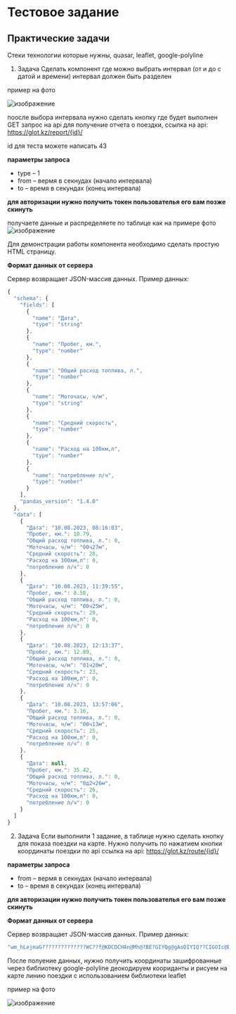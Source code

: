 # Тестовое задание

## Практические задачи

Стеки технологии которые нужны, quasar, leaflet, google-polyline

1. Задача
Сделать компонент где можно выбрать интервал (от и до с датой и времени) интервал должен быть разделен

пример на фото 

![изображение](https://github.com/erulan14/test_nurdaulet/assets/42293127/5245d591-7a8e-4348-8a4e-c84009f3ea22)


поосле выбора интервала нужно сделать кнопку где будет выполнен GET запрос на api для получение отчета о поездки, 
ссылка на api: https://glot.kz/report/{id}/

id для теста можете написать 43

**параметры запроса**

- type – 1
- from – вермя в секнудах (начало интервала)
- to – время в секундах (конец интервала)
  
**для авторизации нужно получить токен пользователья его вам позже скинуть**

получаете данные и распределяете по таблице как на примере фото 
![изображение](https://github.com/erulan14/test_nurdaulet/assets/42293127/0e3c0ddc-8c72-4a7b-8703-c5c1361743c8)

Для демонстрации работы компонента необходимо сделать простую HTML страницу.

**Формат данных от сервера**

Сервер возвращает JSON-массив данных.
Пример данных: 

```js
{
  "schema": {
    "fields": [
      {
        "name": "Дата",
        "type": "string"
      },
      {
        "name": "Пробег, км.",
        "type": "number"
      },
      {
        "name": "Общий расход топлива, л.",
        "type": "number"
      },
      {
        "name": "Моточасы, ч/м",
        "type": "string"
      },
      {
        "name": "Средний скорость",
        "type": "number"
      },
      {
        "name": "Расход на 100км,л",
        "type": "number"
      },
      {
        "name": "потребление л/ч",
        "type": "number"
      }
    ],
    "pandas_version": "1.4.0"
  },
  "data": [
    {
      "Дата": "10.08.2023, 08:16:03",
      "Пробег, км.": 10.79,
      "Общий расход топлива, л.": 0,
      "Моточасы, ч/м": "00ч27м",
      "Средний скорость": 28,
      "Расход на 100км,л": 0,
      "потребление л/ч": 0
    },
    {
      "Дата": "10.08.2023, 11:39:55",
      "Пробег, км.": 8.58,
      "Общий расход топлива, л.": 0,
      "Моточасы, ч/м": "00ч25м",
      "Средний скорость": 29,
      "Расход на 100км,л": 0,
      "потребление л/ч": 0
    },
    {
      "Дата": "10.08.2023, 12:13:37",
      "Пробег, км.": 12.89,
      "Общий расход топлива, л.": 0,
      "Моточасы, ч/м": "01ч20м",
      "Средний скорость": 23,
      "Расход на 100км,л": 0,
      "потребление л/ч": 0
    },
    {
      "Дата": "10.08.2023, 13:57:06",
      "Пробег, км.": 3.16,
      "Общий расход топлива, л.": 0,
      "Моточасы, ч/м": "00ч13м",
      "Средний скорость": 25,
      "Расход на 100км,л": 0,
      "потребление л/ч": 0
    },
    {
      "Дата": null,
      "Пробег, км.": 35.42,
      "Общий расход топлива, л.": 0,
      "Моточасы, ч/м": "0д2ч26м",
      "Средний скорость": 26,
      "Расход на 100км,л": 0,
      "потребление л/ч": 0
    }
  ]
}
```

2. Задача
Если выполнили 1 задание, в таблице нужно сделать кнопку для показа поездки на карте.
Нужно получить по нажатием кнопки координаты поездки по api 
ссылка на api: https://glot.kz/route/{id}/

**параметры запроса**
- from – вермя в секнудах (начало интервала)
- to – время в секундах (конец интервала)

**для авторизации нужно получить токен пользователья его вам позже скинуть**

**Формат данных от сервера**

Сервер возвращает JSON-массив данных.
Пример данных: 

```js
"wm_hLejmaG??????????????WC??f@KDCDCHAn@Mh@?BE?GIYQg@gAoDIYIQ??CIGOIc@BGNEd@GtAS|YeEfGw@vC]LERC@?J?lAQJ@FDFJR^f@zApAdEfApDTv@fArD~ArDPp@HNB@BD~OMjFy@pFu@hD_@zEw@lB_@`IkANE`@GxAWPEj@Il@MxB[D@PBLFJLfFvN|A~DrAbEr@~BT|@HRPj@bAbDnAzDpAtDhAxDlAnDZhBXp@Vd@Vd@bArDTn@j@`B~@xC~GrSlAtDlA`DRl@L\\BDZd@HAj@IfC_@bDi@dBSXGZGHGFCHCj@I~@KnFq@hG_AfBYtSwCfF}@|@K`AM`AIn@KLEnAy@EOSi@a@yAiAuDwA{DjBkIr@Mp@Kd@KVCp@M~AYnJmAPAVEz@OpBWzDe@\\FzCr@dAVpB`@xBn@`GrAtGxA`@JJFD@FF\\Hr@L~@R`FnAxAR~@ZZFFBHBb@LH?fBaE@EBGXq@t@eBBGKEMCmAWiAMsN|@k@jAINA@}HQ{FqAkAYc@GSEEAQAg@Ow@UoQmAqARGDM?C?EEEEEIM]u@sCqA{DqFcPwAgDqAwDqAsC_@iA}BsHM[Se@gAkCu@}Ae@}@a@yAcEeQMc@IQNmCv@I|F}@~@OJC?CACAEGGIB@B????????CQ??J`@??F???LA??f@K??x@O??nB]??rFw@??vDc@??nAU??T@??@D??EF??}]fFeBTWDOBIBOFa@HiCZaG|@oFr@qFx@qEr@{BNa@@mALoEfAaBTs@LOD??EB]DsAPmDl@sFv@gDb@kALu@JQDONQVW^_Pv@gCRo@FKBiBTcADoAJaBTMAO?A?HGIAMBg@JmCb@gEl@wFbAs_@pFiG`A}Fn@yFv@wW`EE@WBaC^qC`@w@LmAR_G`AyFz@eFt@i@HUDE@KBqARwFp@wDj@_FdAc@^q@`AaA|BwApD_BfD{AvDg@dA[`@OXc@x@@AAGyAfEu@tBk@`A]f@cBlDeBvDOZwArDeFtLA@MTMRIHQXENQl@CHIRKVa@n@g@r@_@nAGfARxAhAvCDNL^P^H\\Vz@pArDnArDx@nClAxD`AtCjArDjFpDl@Kx@KxEs@vFw@vLcBjFu@xDg@hBYXIAISe@cA}@??j@n@PbABBFBF?FCd@IlB[LEG@n@KREHK?GGYUg@c@_AFEPAPAhC]??AR?SEKF?f@Gd@CB@D?P?\\ElAQHAt@vBHLP`@Xj@bApDbAfD^jADT?B??jErLlAnDrAvDlA~Ch@bBBFPBJBJDLAt@OhScDZKbBQp@EhBSnFy@hEm@fG{@zFaAbGw@`YeEtF}@pASZEz@IdBS~FeA~@QREXEREVGXC|Cm@fBSxBWlFu@jC]P?ZErFw@RAn@GNFHRP^vA~DnA`DN^?F@JJT^x@LFP@VEjASrD{@xCg@hHqA~Aa@PClE{@PGv@c@l@ObEm@bGYr@Cj@K@AlGaArFk@VAFCDAb@CLC|@MbAYRa@rC}G@G@?HG@GOCAER?K@ATRGEGA@PNe@GAGDD@DBDzBmEJWOMPk@X[ICJ?JSP_@rBoEFWRk@XaAJQFEDGDE\\u@DGDYDIAODK\\[HKJ[dAaCPa@b@cAx@yBhBaErCmG~AsDXq@~@cBjAiCJu@KIS@c@E[Au@KuZmBEEAECMIu@a@uCOYGO_@o@M]i@{AcAsD}AcEoAeEkAuDuAyDk@qASc@EKCMK[kAuCqAgE}B_GaBwDQ_@?O?UKa@]s@Ws@KUKa@{CyL{@iCIQOa@M_@CEO_@Oc@gAyCAAjLsD?E?CAC|@U`AGpBSnFk@jEe@d@IPC@??@yRtCuFx@w@F{@T}A^cAZGHAJ@LHPRd@z@|BlDlNTfBfApB\\l@BNN`@N`@hG~P~@vBBFEFIAEABCRd@jAbCpAjDXp@ZHNElBa@nFm@fFw@rDk@tAOPBd@HbEt@fFtAtCn@TBb@Lx@P|J~BLFVDn@NXNh@RNDfALj@N\\@x@LtFlA~EvA~MbDvCr@VDBA@ABC?C@C?CDOFMB?FA@@LWIAKBH@???@MHORIZQFKASCk@OcFcA}EiAeF{AaBa@cFkARAaAIm@Ee@EkB_@qCm@QEs@SaBg@kFqAUGOGKA[Gm@OaFmAqFqA]Iw@QuAUk@?O@oARuB\\MAIGCKI]Mw@_AqCGQCAG?K@o@L_BVoF|@cAPm@J[F{AFIIQe@k@eBsAuDg@aBgAkD{B{FUq@m@oAa@u@q@aBIe@U_EoAoDeAuBODX@BOMa@KWaAqDB[b@InFg@jCe@TGEU??@?CECEAC"
```

После полуение данных, нужно получить координаты зашифрованные через библиотеку google-polyline
деокодируем коориданты и рисуем на карте линию поездки с использованием библиотеки leaflet

пример на фото

![изображение](https://github.com/erulan14/test_nurdaulet/assets/42293127/c0031af0-6bc5-4ff5-b2ae-5c1ffddf78d1)





